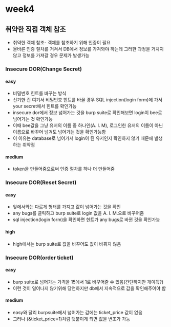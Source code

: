 # week4
## 취약한 직접 객체 참조
* 취약한 객체 참조- 객체를 참조하기 위해 인증이 필요
* 올바른 인증 절차를 거쳐서 DB에서 정보를 가져와야 하는데 그러한 과정을 거치지 않고 정보를 가져갈 경우 문제가 발생가능
### Insecure DOR(Change Secret)
#### easy
* 비밀번호 힌트를 바꾸는 방식
* 신기한 건 여기서 비밀번호 힌트를 바꿀 경우 SQL injection(login form)에 가서 your secret에서 힌트를 확인가능
* insecure dor에서 정보 넘어가는 것을 burp suite로 확인해보면 login이 bee로 넘어가는 것 확인가능
* 이때 bee값을 그냥 유저의 이름 중 하나인(A. I. M), 로그인한 유저의 이름이 아닌 이름으로 바꾸어 넘겨도 넘어가는 것을 확인가능함
* 이 이유는 database로 넘어가서 login이 된 유저인지 확인하지 않기 때문에 발생하는 취약점
#### medium
* token을 만들어줌으로써 인증 절차를 하나 더 만들어줌
### Insecure DOR(Reset Secret)
#### easy
* 앞에서와는 다르게 형태를 가지고 값이 넘어가는 것을 확인
* any bugs를 클릭하고 burp suite로 login 값을 A. I. M.으로 바꾸어줌
* sql injection(login form)을 확인하면 힌트가 any bugs로 바뀐 것을 확인가능
#### high
* high에서는 burp suite로 값을 바꾸어도 값이 바뀌지 않음
### Insecure DOR(order ticket)
#### easy
* burp suite로 넘어가는 가격을  15에서 1로 바꾸어줄 수 있음(간단하지만 개이득?)
* 이런 것이 일어나지 않기위해 당연하지만 db에서 지속적으로 값을 확인해주어야 함
#### medium
* easy와 달리 burpsuite에서 넘어가는 값에는 ticket_price 값이 없음
* 그러나 (&ticket_price=1)처럼 덧붙이게 되면 값을 변조가 가능
